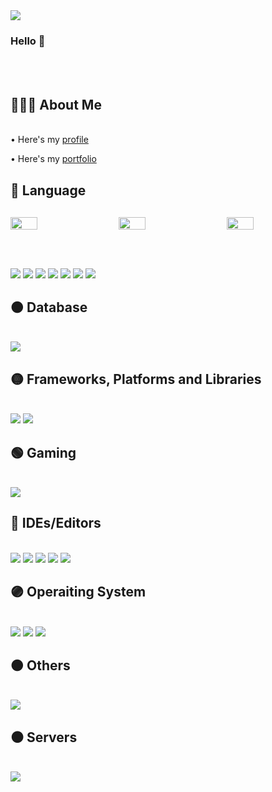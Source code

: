 

<!--
**hee2425/hee2425** is a ✨ _special_ ✨ repository because its `README.md` (this file) appears on your GitHub profile.

Here are some ideas to get you started:

- 🔭 I’m currently working on ...
- 🌱 I’m currently learning ...
- 👯 I’m looking to collaborate on ...
- 🤔 I’m looking for help with ...
- 💬 Ask me about ...
- 📫 How to reach me: ...
- 😄 Pronouns: ...
- ⚡ Fun fact: ...
-->
<style>
/* CSS */
.grid-image {
    display:flex;
    flex-wrap:wrap;
    align-items:flex-start;
    margin:30px 0;
}
.grid-image img {
    width:calc(33.333% - 10px);
    margin:0 15px 15px 0;
}
.grid-image img:nth-of-type(3n),
.grid-image img:last-child {
    margin-right:0;
}
@media screen and (max-width:640px){
  .grid-image img {
    width:calc(50% - 15px);
  }
}
@media screen and (max-width:480px){
  .grid-image img:nth-of-type(2n) {
    margin-right:0;
  }
  .grid-image img:nth-of-type(3n) {
    margin-right:15px;
  }
}
</style>

<img src="https://capsule-render.vercel.app/api?type=waving&color=FF8C8C&height=300&section=header&text=Chaehee&fontSize=90" />

### Hello 👋
<br>
<br>


## 👩🏻‍💻 About Me
<br/>
• Here's my <a target="_blank" href="https://leeward-brow-1da.notion.site/dcba81e30912475daffc284d9129aa1d">profile</a>

• Here's my <a target="_blank" href="https://leeward-brow-1da.notion.site/8e46cba7b2ed4bb99626b583ab327ad6?v=0ba5b0c724884bb09494c893a04d7033">portfolio</a>



## 🔴 Language 
<div class="grid-image">
  <img alt="" src="https://img.shields.io/badge/html5-%23E34F26.svg?style=for-the-badge&logo=html5&logoColor=white" />
  <img alt="" src="https://img.shields.io/badge/css3-%231572B6.svg?style=for-the-badge&logo=css3&logoColor=white" />
  <img alt="" src="img.shields.io/badge/java-%23ED8B00.svg?style=for-the-badge&logo=java&logoColor=white" />
</div>



<br/>
<img src="https://img.ss.io/badge/html5-%23E34F26.svg?style=for-the-badge&logo=html5&logoColor=white"/>
<img src="https://img.shields.io/badge/css3-%231572B6.svg?style=for-the-badge&logo=css3&logoColor=white"/>
<img src="https://img.shields.io/badge/java-%23ED8B00.svg?style=for-the-badge&logo=java&logoColor=white"/>
<img src="https://img.shields.io/badge/javascript-%23323330.svg?style=for-the-badge&logo=javascript&logoColor=%23F7DF1E"/>
<img src="https://img.shields.io/badge/php-%23777BB4.svg?style=for-the-badge&logo=php&logoColor=white"/>  
<img src="https://img.shields.io/badge/java-%23ED8B00.svg?style=for-the-badge&logo=java&logoColor=white"/>
<img src="https://img.shields.io/badge/c%23-%23239120.svg?style=for-the-badge&logo=c-sharp&logoColor=white"/>


<br>

## 🟠 Database
<br/>
<img src="https://img.shields.io/badge/mysql-%2300f.svg?style=for-the-badge&logo=mysql&logoColor=white"/>
<br>

## 🟡 Frameworks, Platforms and Libraries
<br/>
<img src="https://img.shields.io/badge/jquery-%230769AD.svg?style=for-the-badge&logo=jquery&logoColor=white"/>
<img src="https://img.shields.io/badge/chart.js-F5788D.svg?style=for-the-badge&logo=chart.js&logoColor=white"/>
<br>

## 🟢 Gaming
<br/>
<img src="https://img.shields.io/badge/unity-%23000000.svg?style=for-the-badge&logo=unity&logoColor=white"/>
<br>

## 🔵 IDEs/Editors
<br/>
<img src="https://img.shields.io/badge/Android%20Studio-3DDC84.svg?style=for-the-badge&logo=android-studio&logoColor=white"/>
<img src="https://img.shields.io/badge/Eclipse-FE7A16.svg?style=for-the-badge&logo=Eclipse&logoColor=white"/>
<img src="https://img.shields.io/badge/IntelliJIDEA-000000.svg?style=for-the-badge&logo=intellij-idea&logoColor=white"/>
<img src="https://img.shields.io/badge/Notepad++-90E59A.svg?style=for-the-badge&logo=notepad%2b%2b&logoColor=black"/>
<img src="https://img.shields.io/badge/Visual%20Studio-5C2D91.svg?style=for-the-badge&logo=visual-studio&logoColor=white"/>
<br>

## 🟣 Operaiting System
<br/>
<img src="https://img.shields.io/badge/Android-3DDC84?style=for-the-badge&logo=android&logoColor=white"/>
<img src="https://img.shields.io/badge/cent%20os-002260?style=for-the-badge&logo=centos&logoColor=F0F0F0"/>
<img src="https://img.shields.io/badge/Ubuntu-E95420?style=for-the-badge&logo=ubuntu&logoColor=white"/>
<br>
          
## 🟤 Others
<br/>
<img src="https://img.shields.io/badge/Notion-%23000000.svg?style=for-the-badge&logo=notion&logoColor=white"/>
<br>

## ⚫ Servers
<br/>
<img src="https://img.shields.io/badge/apache%20tomcat-%23F8DC75.svg?style=for-the-badge&logo=apache-tomcat&logoColor=black"/>
<br>






